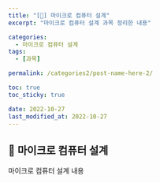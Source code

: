 ```yaml
---
title: "[📂] 마이크로 컴퓨터 설계"
excerpt: "마이크로 컴퓨터 설계 과목 정리한 내용"

categories:
  - 마이크로 컴퓨터 설계
tags:
  - [과목]

permalink: /categories2/post-name-here-2/

toc: true
toc_sticky: true

date: 2022-10-27
last_modified_at: 2022-10-27
---
```


## 🦥 마이크로 컴퓨터 설계

마이크로 컴퓨터 설계 내용 


